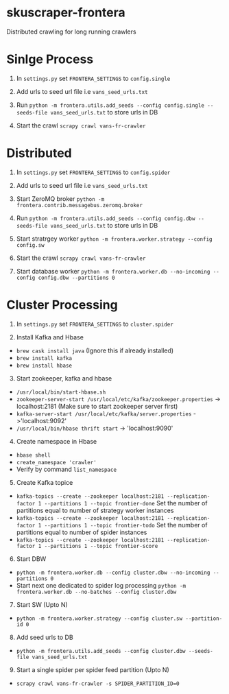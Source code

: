 # skuscraper-frontera
Distributed crawling for long running crawlers

# Sinlge Process

1) In `settings.py` set `FRONTERA_SETTINGS` to `config.single`

2) Add urls to seed url file i.e `vans_seed_urls.txt`

3) Run `python -m frontera.utils.add_seeds --config config.single --seeds-file vans_seed_urls.txt` to store urls in DB

4) Start the crawl `scrapy crawl vans-fr-crawler`


# Distributed

1) In `settings.py` set `FRONTERA_SETTINGS` to `config.spider`

2) Add urls to seed url file i.e `vans_seed_urls.txt`

3) Start ZeroMQ broker `python -m frontera.contrib.messagebus.zeromq.broker`

3) Run `python -m frontera.utils.add_seeds --config config.dbw --seeds-file vans_seed_urls.txt` to store urls in DB

4) Start stratrgey worker `python -m frontera.worker.strategy --config config.sw`

5) Start the crawl `scrapy crawl vans-fr-crawler`

6) Start database worker `python -m frontera.worker.db --no-incoming --config config.dbw --partitions 0`

# Cluster Processing

1) In `settings.py` set `FRONTERA_SETTINGS` to `cluster.spider`

2) Install Kafka and Hbase
- `brew cask install java` (Ignore this if already installed)
- `brew install kafka`
- `brew install hbase`

3) Start zookeeper, kafka and hbase
- `/usr/local/bin/start-hbase.sh`
- `zookeeper-server-start /usr/local/etc/kafka/zookeeper.properties` -> localhost:2181 (Make sure to start zookeeper server first)
- `kafka-server-start /usr/local/etc/kafka/server.properties` ->'localhost:9092'
- `/usr/local/bin/hbase thrift start` -> 'localhost:9090'

4) Create namespace in Hbase
- `hbase shell`
- `create_namespace 'crawler'`
- Verify by command `list_namespace`

5) Create Kafka topice
- `kafka-topics --create --zookeeper localhost:2181 --replication-factor 1 --partitions 1 --topic frontier-done`
Set the number of partitions equal to number of strategy worker instances
- `kafka-topics --create --zookeeper localhost:2181 --replication-factor 1 --partitions 1 --topic frontier-todo`
Set the number of partitions equal to number of spider instances
- `kafka-topics --create --zookeeper localhost:2181 --replication-factor 1 --partitions 1 --topic frontier-score`

6) Start DBW
- `python -m frontera.worker.db --config cluster.dbw --no-incoming --partitions 0`
- Start next one dedicated to spider log processing
`python -m frontera.worker.db --no-batches --config cluster.dbw` 

7) Start SW (Upto N)
- `python -m frontera.worker.strategy --config cluster.sw --partition-id 0`

8) Add seed urls to DB
- `python -m frontera.utils.add_seeds --config cluster.dbw --seeds-file vans_seed_urls.txt`

9) Start a single spider per spider feed partition (Upto N)
- `scrapy crawl vans-fr-crawler -s SPIDER_PARTITION_ID=0`
